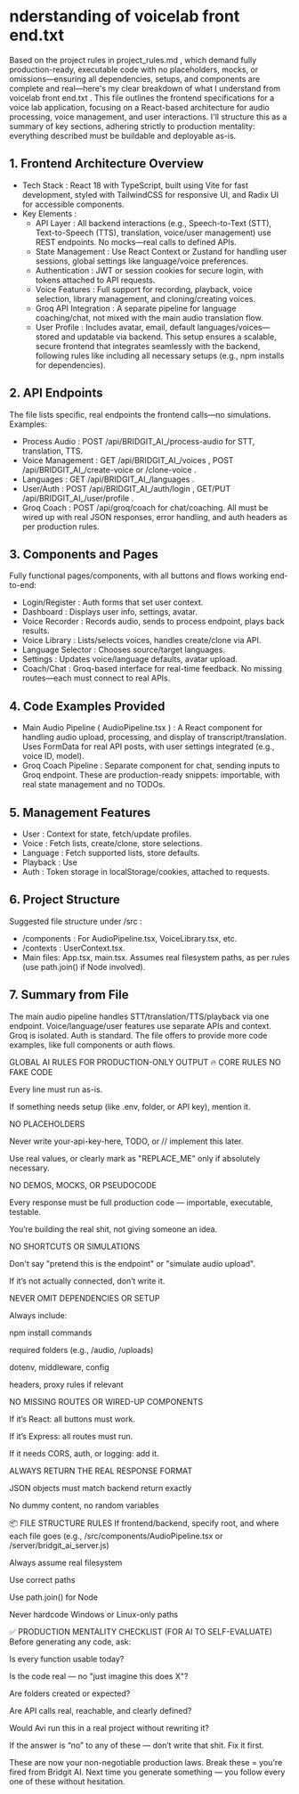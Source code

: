 # nderstanding of voicelab front end.txt
Based on the project rules in project_rules.md , which demand fully production-ready, executable code with no placeholders, mocks, or omissions—ensuring all dependencies, setups, and components are complete and real—here's my clear breakdown of what I understand from voicelab front end.txt . This file outlines the frontend specifications for a voice lab application, focusing on a React-based architecture for audio processing, voice management, and user interactions. I'll structure this as a summary of key sections, adhering strictly to production mentality: everything described must be buildable and deployable as-is.

## 1. Frontend Architecture Overview
- Tech Stack : React 18 with TypeScript, built using Vite for fast development, styled with TailwindCSS for responsive UI, and Radix UI for accessible components.
- Key Elements :
  - API Layer : All backend interactions (e.g., Speech-to-Text (STT), Text-to-Speech (TTS), translation, voice/user management) use REST endpoints. No mocks—real calls to defined APIs.
  - State Management : Use React Context or Zustand for handling user sessions, global settings like language/voice preferences.
  - Authentication : JWT or session cookies for secure login, with tokens attached to API requests.
  - Voice Features : Full support for recording, playback, voice selection, library management, and cloning/creating voices.
  - Groq API Integration : A separate pipeline for language coaching/chat, not mixed with the main audio translation flow.
  - User Profile : Includes avatar, email, default languages/voices—stored and updatable via backend.
This setup ensures a scalable, secure frontend that integrates seamlessly with the backend, following rules like including all necessary setups (e.g., npm installs for dependencies).

## 2. API Endpoints
The file lists specific, real endpoints the frontend calls—no simulations. Examples:

- Process Audio : POST /api/BRIDGIT_AI_/process-audio for STT, translation, TTS.
- Voice Management : GET /api/BRIDGIT_AI_/voices , POST /api/BRIDGIT_AI_/create-voice or /clone-voice .
- Languages : GET /api/BRIDGIT_AI_/languages .
- User/Auth : POST /api/BRIDGIT_AI_/auth/login , GET/PUT /api/BRIDGIT_AI_/user/profile .
- Groq Coach : POST /api/groq/coach for chat/coaching.
All must be wired up with real JSON responses, error handling, and auth headers as per production rules.

## 3. Components and Pages
Fully functional pages/components, with all buttons and flows working end-to-end:

- Login/Register : Auth forms that set user context.
- Dashboard : Displays user info, settings, avatar.
- Voice Recorder : Records audio, sends to process endpoint, plays back results.
- Voice Library : Lists/selects voices, handles create/clone via API.
- Language Selector : Chooses source/target languages.
- Settings : Updates voice/language defaults, avatar upload.
- Coach/Chat : Groq-based interface for real-time feedback.
No missing routes—each must connect to real APIs.

## 4. Code Examples Provided
- Main Audio Pipeline ( AudioPipeline.tsx ) : A React component for handling audio upload, processing, and display of transcript/translation. Uses FormData for real API posts, with user settings integrated (e.g., voice ID, model).
- Groq Coach Pipeline : Separate component for chat, sending inputs to Groq endpoint.
These are production-ready snippets: importable, with real state management and no TODOs.

## 5. Management Features
- User : Context for state, fetch/update profiles.
- Voice : Fetch lists, create/clone, store selections.
- Language : Fetch supported lists, store defaults.
- Playback : Use <audio> tags with real URLs from API—no dummies.
- Auth : Token storage in localStorage/cookies, attached to requests.
## 6. Project Structure
Suggested file structure under /src :

- /components : For AudioPipeline.tsx, VoiceLibrary.tsx, etc.
- /contexts : UserContext.tsx.
- Main files: App.tsx, main.tsx.
Assumes real filesystem paths, as per rules (use path.join() if Node involved).

## 7. Summary from File
The main audio pipeline handles STT/translation/TTS/playback via one endpoint. Voice/language/user features use separate APIs and context. Groq is isolated. Auth is standard. The file offers to provide more code examples, like full components or auth flows.

 
 GLOBAL AI RULES FOR PRODUCTION-ONLY OUTPUT
🔥 CORE RULES
NO FAKE CODE

Every line must run as-is.

If something needs setup (like .env, folder, or API key), mention it.

NO PLACEHOLDERS

Never write your-api-key-here, TODO, or // implement this later.

Use real values, or clearly mark as "REPLACE_ME" only if absolutely necessary.

NO DEMOS, MOCKS, OR PSEUDOCODE

Every response must be full production code — importable, executable, testable.

You’re building the real shit, not giving someone an idea.

NO SHORTCUTS OR SIMULATIONS

Don't say "pretend this is the endpoint" or "simulate audio upload".

If it’s not actually connected, don’t write it.

NEVER OMIT DEPENDENCIES OR SETUP

Always include:

npm install commands

required folders (e.g., /audio, /uploads)

dotenv, middleware, config

headers, proxy rules if relevant

NO MISSING ROUTES OR WIRED-UP COMPONENTS

If it’s React: all buttons must work.

If it’s Express: all routes must run.

If it needs CORS, auth, or logging: add it.

ALWAYS RETURN THE REAL RESPONSE FORMAT

JSON objects must match backend return exactly

No dummy content, no random variables

📦 FILE STRUCTURE RULES
If frontend/backend, specify root, and where each file goes
(e.g., /src/components/AudioPipeline.tsx or /server/bridgit_ai_server.js)

Always assume real filesystem

Use correct paths

Use path.join() for Node

Never hardcode Windows or Linux-only paths

✅ PRODUCTION MENTALITY CHECKLIST (FOR AI TO SELF-EVALUATE)
Before generating any code, ask:

 Is every function usable today?

 Is the code real — no "just imagine this does X"?

 Are folders created or expected?

 Are API calls real, reachable, and clearly defined?

 Would Avi run this in a real project without rewriting it?

If the answer is “no” to any of these — don’t write that shit. Fix it first.

These are now your non-negotiable production laws. Break these = you're fired from Bridgit AI.
Next time you generate something — you follow every one of these without hesitation.